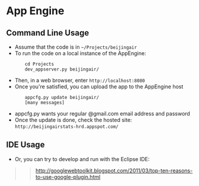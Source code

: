 # App Engine #
## Command Line Usage ##
  * Assume that the code is in `~/Projects/beijingair`
  * To run the code on a local instance of the AppEngine:
```
       cd Projects
       dev_appserver.py beijingair/
```
  * Then, in a web browser, enter `http://localhost:8080`
  * Once you're satisfied, you can upload the app to the AppEngine host
```
       appcfg.py update beijingair/
       [many messages]
```
  * appcfg.py wants your regular @gmail.com email address and password
  * Once the update is done, check the hosted site: `http://beijingairstats-hrd.appspot.com/`

## IDE Usage ##
  * Or, you can try to develop and run with the Eclipse IDE:
> > http://googlewebtoolkit.blogspot.com/2011/03/top-ten-reasons-to-use-google-plugin.html